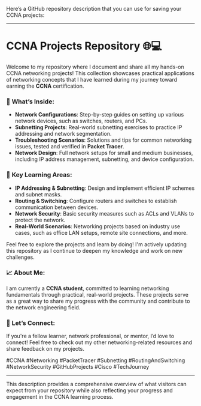 Here’s a GitHub repository description that you can use for saving your CCNA projects:

---

# **CCNA Projects Repository** 🌐💻

Welcome to my repository where I document and share all my hands-on CCNA networking projects! This collection showcases practical applications of networking concepts that I have learned during my journey toward earning the **CCNA** certification. 

### 📂 **What’s Inside**:
- **Network Configurations**: Step-by-step guides on setting up various network devices, such as switches, routers, and PCs.
- **Subnetting Projects**: Real-world subnetting exercises to practice IP addressing and network segmentation.
- **Troubleshooting Scenarios**: Solutions and tips for common networking issues, tested and verified in **Packet Tracer**.
- **Network Design**: Full network setups for small and medium businesses, including IP address management, subnetting, and device configuration.

### 🔑 **Key Learning Areas**:
- **IP Addressing & Subnetting**: Design and implement efficient IP schemes and subnet masks.
- **Routing & Switching**: Configure routers and switches to establish communication between devices.
- **Network Security**: Basic security measures such as ACLs and VLANs to protect the network.
- **Real-World Scenarios**: Networking projects based on industry use cases, such as office LAN setups, remote site connections, and more.

Feel free to explore the projects and learn by doing! I'm actively updating this repository as I continue to deepen my knowledge and work on new challenges.

### 📈 **About Me**:
I am currently a **CCNA student**, committed to learning networking fundamentals through practical, real-world projects. These projects serve as a great way to share my progress with the community and contribute to the network engineering field.

### 🚀 **Let’s Connect**:
If you're a fellow learner, network professional, or mentor, I’d love to connect! Feel free to check out my other networking-related resources and share feedback on my projects.

#CCNA #Networking #PacketTracer #Subnetting #RoutingAndSwitching #NetworkSecurity #GitHubProjects #Cisco #TechJourney

---

This description provides a comprehensive overview of what visitors can expect from your repository while also reflecting your progress and engagement in the CCNA learning process.
